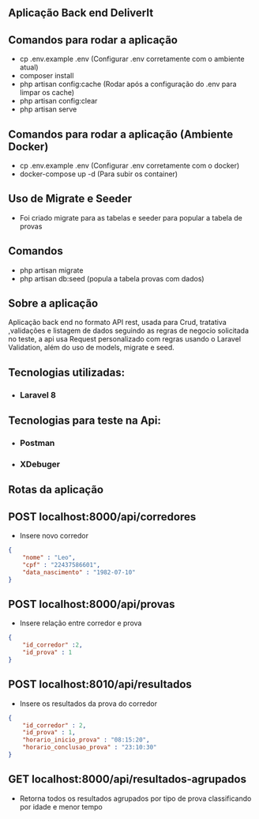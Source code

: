 ## Aplicação Back end DeliverIt 

## Comandos para rodar a aplicação
- cp .env.example .env  (Configurar .env corretamente com o ambiente atual)
- composer install
- php artisan config:cache (Rodar após a configuração do .env para limpar os cache)
- php artisan config:clear
- php artisan serve

## Comandos para rodar a aplicação (Ambiente Docker)
- cp .env.example .env  (Configurar .env corretamente com o docker)
- docker-compose up -d (Para subir os container)

## Uso de Migrate e Seeder
- Foi criado migrate para as tabelas e seeder para popular a tabela de provas

## Comandos

- php artisan migrate
- php artisan db:seed  (popula a tabela provas com dados)

## Sobre a aplicação
Aplicação back end no formato API rest, usada para Crud, tratativa ,validações e listagem de dados seguindo as regras de negocio solicitada no teste, a api usa Request personalizado com regras usando o Laravel Validation, além do uso de models, migrate e seed.

## Tecnologias utilizadas:

- ### Laravel 8

## Tecnologias para teste na Api:

- ### Postman
- ### XDebuger

## Rotas da aplicação
## POST localhost:8000/api/corredores
- Insere novo corredor
```json
{
    "nome" : "Leo",
    "cpf" : "22437586601",
    "data_nascimento" : "1982-07-10"
}
```

## POST localhost:8000/api/provas
- Insere relação entre corredor e prova
```json
{
    "id_corredor" :2,
    "id_prova" : 1
}
```

## POST localhost:8010/api/resultados
- Insere os resultados da prova do corredor
```json
{
    "id_corredor" : 2,
    "id_prova" : 1,
    "horario_inicio_prova" : "08:15:20",
    "horario_conclusao_prova" : "23:10:30"
}
```

## GET localhost:8000/api/resultados-agrupados
- Retorna todos os resultados agrupados por tipo de prova classificando por idade e menor tempo
